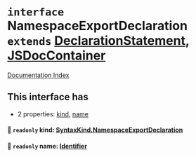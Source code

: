 # `interface` NamespaceExportDeclaration `extends` [DeclarationStatement](../interface.DeclarationStatement/README.md), [JSDocContainer](../interface.JSDocContainer/README.md)

[Documentation Index](../README.md)

## This interface has

- 2 properties:
[kind](#-readonly-kind-syntaxkindnamespaceexportdeclaration),
[name](#-readonly-name-identifier)


#### 📄 `readonly` kind: [SyntaxKind.NamespaceExportDeclaration](../enum.SyntaxKind/README.md#namespaceexportdeclaration--270)



#### 📄 `readonly` name: [Identifier](../interface.Identifier/README.md)



